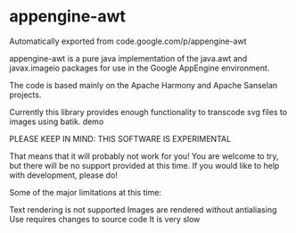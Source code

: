 # appengine-awt
Automatically exported from code.google.com/p/appengine-awt

appengine-awt is a pure java implementation of the java.awt and javax.imageio packages for use in the Google AppEngine environment.

The code is based mainly on the Apache Harmony and Apache Sanselan projects.

Currently this library provides enough functionality to transcode svg files to images using batik. demo

PLEASE KEEP IN MIND: THIS SOFTWARE IS EXPERIMENTAL

That means that it will probably not work for you! You are welcome to try, but there will be no support provided at this time. If you would like to help with development, please do!

Some of the major limitations at this time:

Text rendering is not supported
Images are rendered without antialiasing
Use requires changes to source code
It is very slow
